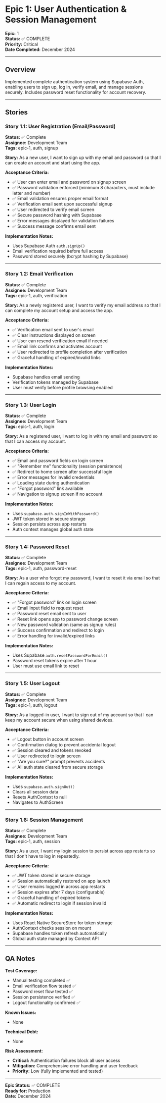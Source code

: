 # Epic 1: User Authentication & Session Management

**Epic:** 1  
**Status:** ✅ COMPLETE  
**Priority:** Critical  
**Date Completed:** December 2024

---

## Overview

Implemented complete authentication system using Supabase Auth, enabling users to sign up, log in, verify email, and manage sessions securely. Includes password reset functionality for account recovery.

---

## Stories

### Story 1.1: User Registration (Email/Password)
**Status:** ✅ Complete  
**Assignee:** Development Team  
**Tags:** epic-1, auth, signup

**Story:**
As a new user, I want to sign up with my email and password so that I can create an account and start using the app.

**Acceptance Criteria:**
- ✅ User can enter email and password on signup screen
- ✅ Password validation enforced (minimum 8 characters, must include letter and number)
- ✅ Email validation ensures proper email format
- ✅ Verification email sent upon successful signup
- ✅ User redirected to verify email screen
- ✅ Secure password hashing with Supabase
- ✅ Error messages displayed for validation failures
- ✅ Success message confirms email sent

**Implementation Notes:**
- Uses Supabase Auth `auth.signUp()`
- Email verification required before full access
- Password stored securely (bcrypt hashing by Supabase)

---

### Story 1.2: Email Verification
**Status:** ✅ Complete  
**Assignee:** Development Team  
**Tags:** epic-1, auth, verification

**Story:**
As a newly registered user, I want to verify my email address so that I can complete my account setup and access the app.

**Acceptance Criteria:**
- ✅ Verification email sent to user's email
- ✅ Clear instructions displayed on screen
- ✅ User can resend verification email if needed
- ✅ Email link confirms and activates account
- ✅ User redirected to profile completion after verification
- ✅ Graceful handling of expired/invalid links

**Implementation Notes:**
- Supabase handles email sending
- Verification tokens managed by Supabase
- User must verify before profile browsing enabled

---

### Story 1.3: User Login
**Status:** ✅ Complete  
**Assignee:** Development Team  
**Tags:** epic-1, auth, login

**Story:**
As a registered user, I want to log in with my email and password so that I can access my account.

**Acceptance Criteria:**
- ✅ Email and password fields on login screen
- ✅ "Remember me" functionality (session persistence)
- ✅ Redirect to home screen after successful login
- ✅ Error messages for invalid credentials
- ✅ Loading state during authentication
- ✅ "Forgot password" link available
- ✅ Navigation to signup screen if no account

**Implementation Notes:**
- Uses `supabase.auth.signInWithPassword()`
- JWT token stored in secure storage
- Session persists across app restarts
- Auth context manages global auth state

---

### Story 1.4: Password Reset
**Status:** ✅ Complete  
**Assignee:** Development Team  
**Tags:** epic-1, auth, password-reset

**Story:**
As a user who forgot my password, I want to reset it via email so that I can regain access to my account.

**Acceptance Criteria:**
- ✅ "Forgot password" link on login screen
- ✅ Email input field to request reset
- ✅ Password reset email sent to user
- ✅ Reset link opens app to password change screen
- ✅ New password validation (same as signup rules)
- ✅ Success confirmation and redirect to login
- ✅ Error handling for invalid/expired links

**Implementation Notes:**
- Uses Supabase `auth.resetPasswordForEmail()`
- Password reset tokens expire after 1 hour
- User must use email link to reset

---

### Story 1.5: User Logout
**Status:** ✅ Complete  
**Assignee:** Development Team  
**Tags:** epic-1, auth, logout

**Story:**
As a logged-in user, I want to sign out of my account so that I can keep my account secure when using shared devices.

**Acceptance Criteria:**
- ✅ Logout button in account screen
- ✅ Confirmation dialog to prevent accidental logout
- ✅ Session cleared and tokens revoked
- ✅ User redirected to login screen
- ✅ "Are you sure?" prompt prevents accidents
- ✅ All auth state cleared from secure storage

**Implementation Notes:**
- Uses `supabase.auth.signOut()`
- Clears all session data
- Resets AuthContext to null
- Navigates to AuthScreen

---

### Story 1.6: Session Management
**Status:** ✅ Complete  
**Assignee:** Development Team  
**Tags:** epic-1, auth, session

**Story:**
As a user, I want my login session to persist across app restarts so that I don't have to log in repeatedly.

**Acceptance Criteria:**
- ✅ JWT token stored in secure storage
- ✅ Session automatically restored on app launch
- ✅ User remains logged in across app restarts
- ✅ Session expires after 7 days (configurable)
- ✅ Graceful handling of expired tokens
- ✅ Automatic redirect to login if session invalid

**Implementation Notes:**
- Uses React Native SecureStore for token storage
- AuthContext checks session on mount
- Supabase handles token refresh automatically
- Global auth state managed by Context API

---

## QA Notes

**Test Coverage:**
- Manual testing completed ✅
- Email verification flow tested ✅
- Password reset flow tested ✅
- Session persistence verified ✅
- Logout functionality confirmed ✅

**Known Issues:**
- None

**Technical Debt:**
- None

**Risk Assessment:**
- **Critical:** Authentication failures block all user access
- **Mitigation:** Comprehensive error handling and user feedback
- **Priority:** Low (fully implemented and tested)

---

**Epic Status:** ✅ COMPLETE  
**Ready for:** Production  
**Date:** December 2024

